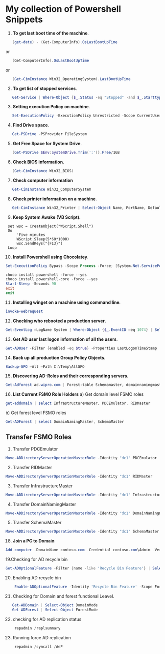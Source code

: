
# My collection of Powershell Snippets

1. **To get last boot time of the machine**.

```powershell
   (get-date) - (Get-ComputerInfo).OsLastBootUpTime
```

or

```powershell
   (Get-ComputerInfo).OsLastBootUpTime
```

or

```powershell
   (Get-CimInstance Win32_OperatingSystem).LastBootUpTime
```

2. **To get list of stopped services**.

```powershell
   Get-Service | Where-Object {$_.Status -eq "Stopped" -and $_.Starttype -eq "Automatic"}
```

3. **Setting execution Policy on machine**.

```powershell
   Set-ExecutionPolicy -ExecutionPolicy Unrestricted -Scope CurrentUser
```

4. **Find Drive space**.

```powershell
   Get-PSDrive -PSProvider FileSystem
```

5. **Get Free Space for System Drive**.

```powershell
   (Get-PSDrive $Env:SystemDrive.Trim(':')).Free/1GB
```

6. **Check BIOS information**.

```powershell
   (Get-CimInstance Win32_BIOS)
```

7. **Check computer information**

```powershell
   Get-CimInstance Win32_ComputerSystem
```

8. **Check printer information on a machine**.

```powershell
   Get-CimInstance Win32_Printer | Select-Object Name, PortName, Default | Format-List
```

9. **Keep System Awake (VB Script)**.

```vbs
 set wsc = CreateObject("WScript.Shell")
 Do
     'Five minutes
     WScript.Sleep(5*60*1000)
     wsc.SendKeys("{F13}")
 Loop
```

10. **Install Powershell using Chocolatey**.

```powershell
Set-ExecutionPolicy Bypass -Scope Process -Force; [System.Net.ServicePointManager]::SecurityProtocol = [System.Net.ServicePointManager]::SecurityProtocol -bor 3072; iex ((New-Object System.Net.WebClient).DownloadString('https://community.chocolatey.org/install.ps1'))

choco install powershell -force --yes
choco install powershell-core -force --yes
Start-Sleep -Seconds 90
exit
exit
```

11. **Installing winget on a machine using command line**.

```powershell
invoke-webrequest
```

12. **Checking who rebooted a production server**.

```powershell
Get-EventLog –LogName System | Where-Object {$_.EventID –eq 1074} | Select-Object –Property TimeGenerated, UserName, Message
```

13. **Get AD user last logon information of all the users**.

```powershell
Get-ADUser -Filter {enabled -eq $true} -Properties LastLogonTimeStamp | Select-Object Name, @{Name="Stamp"; Expression={[DateTime]::FromFileTime($_.lastLogonTimestamp).ToString('dd-MM-yyyy_hh:mm:ss')}}
```

14. **Back up all production Group Policy Objects**.

```powershell
Backup-GPO –All –Path C:\Temp\AllGPO
```

15. **Discovering AD-Roles and their corresponding servers**.

```powershell
Get-Adforest ad.wipro.com | Forest-table Schemamaster, domainnamingmaster
```

16. **List Current FSMO Role Holders** 
a) Get domain level FSMO roles
```powershell
get-addomain | select InfrastructureMaster, PDCEmulator, RIDMaster
```
b) Get forest level FSMO roles
```powershell
Get-ADForest | select DomainNamingMaster, SchemaMaster
```

## **Transfer FSMO Roles**

   1. Transfer PDCEmulator

   ```powershell
   Move-ADDirectoryServerOperationMasterRole -Identity "dc1" PDCEmulator
   ```

   2. Transfer RIDMaster

   ```powershell
   Move-ADDirectoryServerOperationMasterRole -Identity "dc1" RIDMaster
   ```

   3. Transfer InfrastructureMaster

   ```powershell
   Move-ADDirectoryServerOperationMasterRole -Identity "dc1" Infrastructuremaster
   ```

   4. Transfer DomainNamingMaster

   ```powershell
   Move-ADDirectoryServerOperationMasterRole -Identity "dc1" DomainNamingmaster
   ```

   5. Transfer SchemaMaster

   ```powershell
   Move-ADDirectoryServerOperationMasterRole -Identity "dc1" SchemaMaster
   ```

18. **Join a PC to Domain**
```powershell
Add-computer -DomainName contoso.com -Credential contoso.com\Admin -Verbose -Restart -Force
```
19.Checking for AD recycle bin
```powershell
Get-ADOptionalFeature -Filter {name -like 'Recycle Bin Feature'} | Select-Object Name, EnabledScopes
```
20. Enabling AD recycle bin
```powershell
    Enable-ADOptionalFeature -Identity 'Recycle Bin Feature' -Scope ForestOrConfigurationSet -Target (Get-ADForest).RootDomain -Confirm:$false
```
21. Checking for Domain and forest functional Leavel.
```powershell
   Get-ADDomain | Select-Object DomainMode
   Get-ADForest | Select-Object ForestMode
```
22. checking for AD replication status
```powershell
    repadmin /replsummary
```
23. Running force AD replication
```powershell
    repadmin /syncall /AeP
```
